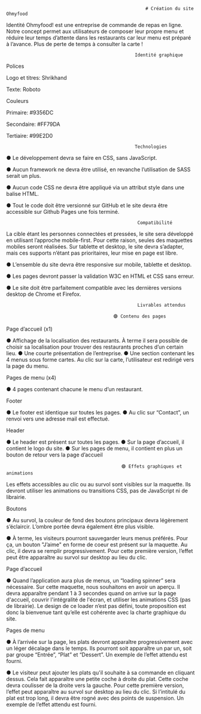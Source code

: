                                                         # Création du site Ohmyfood

                                               
Identité
Ohmyfood! est une entreprise de commande de repas en ligne. Notre concept permet aux
utilisateurs de composer leur propre menu et réduire leur temps d’attente dans les restaurants car leur menu est préparé à l’avance. 
Plus de perte de temps à consulter la carte !
        
                      
                                                    Identité graphique
                                             
Polices

Logo et titres: Shrikhand

Texte: Roboto

Couleurs

Primaire: #9356DC 

Secondaire: #FF79DA 

Tertiaire: #99E2D0

                                                    Technologies
                                              
●  Le développement devra se faire en CSS, sans JavaScript.

●  Aucun framework ne devra être utilisé, en revanche l’utilisation de SASS serait un plus.

●  Aucun code CSS ne devra être appliqué via un attribut style dans une balise HTML.

●  Tout le code doit être versionné sur GitHub et le site devra être accessible sur Github Pages une fois terminé.

                                                     Compatibilité
                                              
La cible étant les personnes connectées et pressées, le site sera développé en utilisant l’approche mobile-first. 
Pour cette raison, seules des maquettes mobiles seront réalisées. Sur tablette et desktop, le site devra s’adapter, mais ces supports n’étant pas prioritaires,
leur mise en page est libre.

●  L’ensemble du site devra être responsive sur mobile, tablette et desktop.

●  Les pages devront passer la validation W3C en HTML et CSS sans erreur.

●  Le site doit être parfaitement compatible avec les dernières versions desktop de Chrome et Firefox.

                           
                                                     Livrables attendus
                                              
                                            🟣 Contenu des pages

Page d’accueil (x1)

●  Affichage de la localisation des restaurants. À terme il sera possible de choisir sa localisation pour trouver des restaurants proches d’un certain lieu.
●  Une courte présentation de l’entreprise.
●  Une section contenant les 4 menus sous forme cartes. Au clic sur la carte, l’utilisateur est redirigé vers la page du menu.


Pages de menu (x4)

●  4 pages contenant chacune le menu d’un restaurant.


Footer

●  Le footer est identique sur toutes les pages.
●  Au clic sur “Contact”, un renvoi vers une adresse mail est effectué.


Header

●  Le header est présent sur toutes les pages.
●  Sur la page d’accueil, il contient le logo du site.
●  Sur les pages de menu, il contient en plus un bouton de retour vers la page d’accueil



                                               🟣 Effets graphiques et animations

Les effets accessibles au clic ou au survol sont visibles sur la maquette. 
Ils devront utiliser les animations ou transitions CSS, pas de JavaScript ni de librairie.


Boutons

●  Au survol, la couleur de fond des boutons principaux devra légèrement s’éclaircir. L’ombre portée devra également être plus visible.

●  À terme, les visiteurs pourront sauvegarder leurs menus préférés. Pour ça, un bouton "J’aime" en forme de coeur est présent sur la maquette. 
Au clic, il devra se remplir progressivement. Pour cette première version, l’effet peut être apparaître au survol sur desktop au lieu du clic.


Page d’accueil

●  Quand l’application aura plus de menus, un “loading spinner” sera nécessaire. Sur cette maquette, nous souhaitons en avoir un aperçu. 
Il devra apparaître pendant 1 à 3 secondes quand on arrive sur la page d'accueil, couvrir l'intégralité de l'écran, et utiliser les animations CSS (pas de librairie). 
Le design de ce loader n’est pas défini, toute proposition est donc la bienvenue tant qu’elle est cohérente avec la charte graphique du site.



Pages de menu

●  À l’arrivée sur la page, les plats devront apparaître progressivement avec un léger décalage dans le temps. 
Ils pourront soit apparaître un par un, soit par groupe “Entrée”, “Plat” et “Dessert”. Un exemple de l’effet attendu est fourni.

● Le visiteur peut ajouter les plats qu'il souhaite à sa commande en cliquant dessus.
Cela fait apparaître une petite coche à droite du plat. Cette coche devra coulisser de la droite vers la gauche. 
Pour cette première version, l’effet peut apparaître au survol sur desktop au lieu du clic. 
Si l’intitulé du plat est trop long, il devra être rogné avec des points de suspension. Un exemple de l’effet attendu est fourni.












